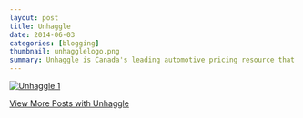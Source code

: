 ```yaml
---
layout: post
title: Unhaggle
date: 2014-06-03
categories: [blogging]
thumbnail: unhagglelogo.png
summary: Unhaggle is Canada's leading automotive pricing resource that helps thousands of consumers find great new car deals.  
---
```


<a class="zoom" rel="gallery" href="{{ site.url }}/images/Unhaggle-Post.jpeg">
  <img class="center" alt="Unhaggle 1" src="{{ site.url }}/images/Unhaggle-Post.jpeg"/>
</a>

<p><a href="http://blog.unhaggle.com/author/taylor/">View More Posts with Unhaggle</a></p>